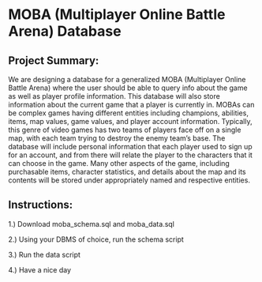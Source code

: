 # MOBA (Multiplayer Online Battle Arena) Database

## Project Summary:

We are designing a database for a generalized MOBA (Multiplayer Online Battle Arena) where the user should be able to query info about the game as well as player profile information. This database will also store information about the current game that a player is currently in. MOBAs can be complex games having different entities including champions, abilities, items, map values, game values, and player account information. Typically, this genre of video games has two teams of players face off on a single map, with each team trying to destroy the enemy team’s base.  The database will include personal information that each player used to sign up for an account, and from there will relate the player to the characters that it can choose in the game. Many other aspects of the game, including purchasable items, character statistics, and details about the map and its contents will be stored under appropriately named and respective entities. 

## Instructions:

1.) Download moba_schema.sql and moba_data.sql

2.) Using your DBMS of choice, run the schema script

3.) Run the data script

4.) Have a nice day
